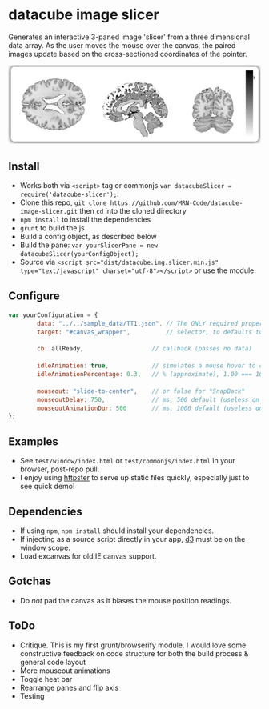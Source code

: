 datacube image slicer
======

Generates an interactive 3-paned image 'slicer' from a three dimensional data array.  As the user moves the mouse over the canvas, the paired images update based on the cross-sectioned coordinates of the pointer.

![](https://raw.githubusercontent.com/MRN-Code/datacube-image-slicer/master/img/mri_animated.gif)

## Install
* Works both via `<script>` tag or commonjs `var datacubeSlicer = require('datacube-slicer');`.
* Clone this repo, `git clone https://github.com/MRN-Code/datacube-image-slicer.git` then `cd` into the cloned directory
* `npm install` to install the dependencies
* `grunt` to build the js
* Build a config object, as described below
* Build the pane: ```var yourSlicerPane = new datacubeSlicer(yourConfigObject);```
* Source via `<script src="dist/datacube.img.slicer.min.js" type="text/javascript" charset="utf-8"></script>` or use the module.

## Configure
```javascript
var yourConfiguration = {
        data: "../../sample_data/TT1.json", // The ONLY required property
        target: "#canvas_wrapper",          // selector, to defaults to body

        cb: allReady,                   // callback (passes no data)

        idleAnimation: true,            // simulates a mouse hover to catch the user's eye
        idleAnimationPercentage: 0.3,   // % (approximate), 1.00 === 100%, 0.50 === 50%, etc.  Note, a safety time buffer is added to each async frame render, but no failsafes are put on this.  90%-100% is not recommended until further proofing is builtin/tested.

        mouseout: "slide-to-center",    // or false for "SnapBack"
        mouseoutDelay: 750,             // ms, 500 default (useless on SnapBack)
        mouseoutAnimationDur: 500       // ms, 1000 default (useless on SnapBack)
};
```

## Examples
* See `test/window/index.html` or `test/commonjs/index.html` in your browser, post-repo pull.
* I enjoy using [httpster](https://www.npmjs.org/package/httpster) to serve up static files quickly, especially just to see quick demo!

## Dependencies
* If using `npm`, `npm install` should install your dependencies.
* If injecting as a source script directly in your app, [d3](http://d3js.org/) must be on the window scope.
* Load excanvas for old IE canvas support.

## Gotchas
* Do *not* pad the canvas as it biases the mouse position readings.

## ToDo
* Critique.  This is my first grunt/browserify module.  I would love some constructive feedback on code structure for both the build process & general code layout
* More mouseout animations
* Toggle heat bar
* Rearrange panes and flip axis
* Testing

